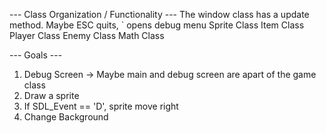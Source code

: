 --- Class Organization / Functionality ---
The window class has a update method. Maybe ESC quits, ` opens debug menu
Sprite Class
Item Class
Player Class
Enemy Class
Math Class

--- Goals ---
1. Debug Screen -> Maybe main and debug screen are apart of the game class
2. Draw a sprite
3. If SDL_Event == 'D', sprite move right
4. Change Background 
